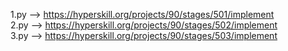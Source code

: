 1.py --> https://hyperskill.org/projects/90/stages/501/implement        
2.py --> https://hyperskill.org/projects/90/stages/502/implement         
3.py --> https://hyperskill.org/projects/90/stages/503/implement         
